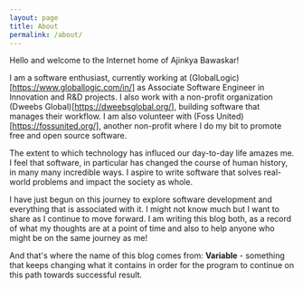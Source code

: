 ```yaml
---
layout: page
title: About
permalink: /about/
---
```


Hello and welcome to the Internet home of Ajinkya Bawaskar! 

I am a software enthusiast, currently working at (GlobalLogic)[https://www.globallogic.com/in/] as Associate Software Engineer in Innovation and R&D projects. I also work with a non-profit organization (Dweebs Global)[https://dweebsglobal.org/], building software that manages their workflow. I am also volunteer with (Foss United)[https://fossunited.org/], another non-profit where I do my bit to promote free and open source software.

The extent to which technology has influced our day-to-day life amazes me. I feel that software, in particular has changed the course of human history, in many many incredible ways. I aspire to write software that solves real-world problems and impact the society as whole.

I have just begun on this journey to explore software development and everything that is associated with it. I might not know much but I want to share as I continue to move forward.
I am writing this blog both, as a record of what my thoughts are at a point of time and also to help anyone who might be on the same journey as me!

And that's where the name of this blog comes from:
<b>Variable</b> - something that keeps changing what it contains in order for the program to continue on this path towards successful result.
